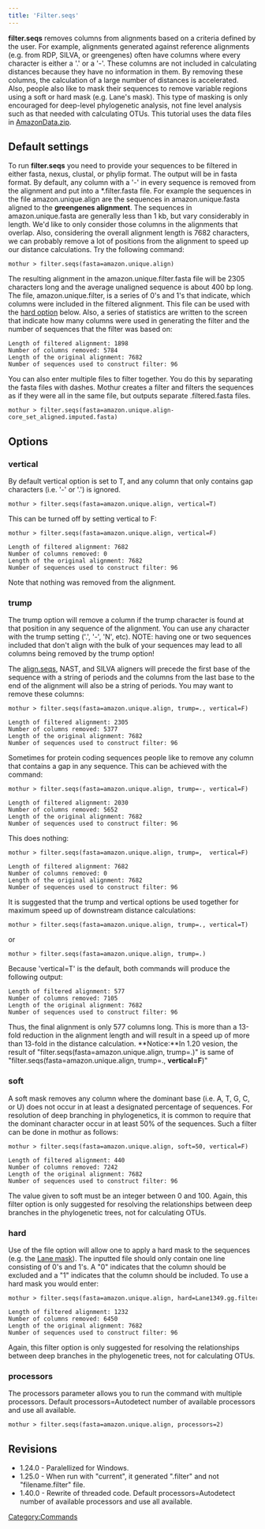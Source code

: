 ```yaml
---
title: 'Filter.seqs'
---
```

**filter.seqs** removes columns from alignments
based on a criteria defined by the user. For example, alignments
generated against reference alignments (e.g. from RDP, SILVA, or
greengenes) often have columns where every character is either a \'.\'
or a \'-\'. These columns are not included in calculating distances
because they have no information in them. By removing these columns, the
calculation of a large number of distances is accelerated. Also, people
also like to mask their sequences to remove variable regions using a
soft or hard mask (e.g. Lane\'s mask). This type of masking is only
encouraged for deep-level phylogenetic analysis, not fine level analysis
such as that needed with calculating OTUs. This tutorial uses the data
files in [ AmazonData.zip](Media:AmazonData.zip).


## Default settings

To run **filter.seqs** you need to provide your sequences to be filtered in
either fasta, nexus, clustal, or phylip format. The output will be in
fasta format. By default, any column with a \'-\' in every sequence is
removed from the alignment and put into a \*.filter.fasta file. For
example the sequences in the file amazon.unique.align are the sequences
in amazon.unique.fasta aligned to the **greengenes alignment**. The
sequences in amazon.unique.fasta are generally less than 1 kb, but vary
considerably in length. We\'d like to only consider those columns in the
alignments that overlap. Also, considering the overall alignment length
is 7682 characters, we can probably remove a lot of positions from the
alignment to speed up our distance calculations. Try the following
command:

    mothur > filter.seqs(fasta=amazon.unique.align)

The resulting alignment in the amazon.unique.filter.fasta file will be
2305 characters long and the average unaligned sequence is about 400 bp
long. The file, amazon.unique.filter, is a series of 0\'s and 1\'s that
indicate, which columns were included in the filtered alignment. This
file can be used with the [ hard option](filter.seqs#hard)
below. Also, a series of statistics are written to the screen that
indicate how many columns were used in generating the filter and the
number of sequences that the filter was based on:

    Length of filtered alignment: 1898
    Number of columns removed: 5784
    Length of the original alignment: 7682
    Number of sequences used to construct filter: 96

You can also enter multiple files to filter together. You do this by
separating the fasta files with dashes. Mothur creates a filter and
filters the sequences as if they were all in the same file, but outputs
separate .filtered.fasta files.

    mothur > filter.seqs(fasta=amazon.unique.align-core_set_aligned.imputed.fasta)

## Options

### vertical

By default vertical option is set to T, and any column that only
contains gap characters (i.e. \'-\' or \'.\') is ignored.

    mothur > filter.seqs(fasta=amazon.unique.align, vertical=T)

This can be turned off by setting vertical to F:

    mothur > filter.seqs(fasta=amazon.unique.align, vertical=F)

    Length of filtered alignment: 7682
    Number of columns removed: 0
    Length of the original alignment: 7682
    Number of sequences used to construct filter: 96

Note that nothing was removed from the alignment.

### trump

The trump option will remove a column if the trump character is found at
that position in any sequence of the alignment. You can use any
character with the trump setting (\'.\', \'-\', \'N\', etc). NOTE:
having one or two sequences included that don\'t align with the bulk of
your sequences may lead to all columns being removed by the trump
option!

The [align.seqs](align.seqs), NAST, and SILVA aligners will
precede the first base of the sequence with a string of periods and the
columns from the last base to the end of the alignment will also be a
string of periods. You may want to remove these columns:

    mothur > filter.seqs(fasta=amazon.unique.align, trump=., vertical=F)

    Length of filtered alignment: 2305
    Number of columns removed: 5377
    Length of the original alignment: 7682
    Number of sequences used to construct filter: 96

Sometimes for protein coding sequences people like to remove any column
that contains a gap in any sequence. This can be achieved with the
command:

    mothur > filter.seqs(fasta=amazon.unique.align, trump=-, vertical=F)

    Length of filtered alignment: 2030
    Number of columns removed: 5652
    Length of the original alignment: 7682
    Number of sequences used to construct filter: 96

This does nothing:

    mothur > filter.seqs(fasta=amazon.unique.align, trump=,  vertical=F)

    Length of filtered alignment: 7682
    Number of columns removed: 0
    Length of the original alignment: 7682
    Number of sequences used to construct filter: 96

It is suggested that the trump and vertical options be used together for
maximum speed up of downstream distance calculations:

    mothur > filter.seqs(fasta=amazon.unique.align, trump=., vertical=T)

or

    mothur > filter.seqs(fasta=amazon.unique.align, trump=.)

Because \'vertical=T\' is the default, both commands will produce the
following output:

    Length of filtered alignment: 577
    Number of columns removed: 7105
    Length of the original alignment: 7682
    Number of sequences used to construct filter: 96

Thus, the final alignment is only 577 columns long. This is more than a
13-fold reduction in the alignment length and will result in a speed up
of more than 13-fold in the distance calculation. **Notice:**In 1.20
vesion, the result of \"filter.seqs(fasta=amazon.unique.align,
trump=.)\" is same of \"filter.seqs(fasta=amazon.unique.align, trump=.,
**vertical=F**)\"

### soft

A soft mask removes any column where the dominant base (i.e. A, T, G, C,
or U) does not occur in at least a designated percentage of sequences.
For resolution of deep branching in phylogenetics, it is common to
require that the dominant character occur in at least 50% of the
sequences. Such a filter can be done in mothur as follows:

    mothur > filter.seqs(fasta=amazon.unique.align, soft=50, vertical=F)

    Length of filtered alignment: 440
    Number of columns removed: 7242
    Length of the original alignment: 7682
    Number of sequences used to construct filter: 96

The value given to soft must be an integer between 0 and 100. Again,
this filter option is only suggested for resolving the relationships
between deep branches in the phylogenetic trees, not for calculating
OTUs.

### hard

Use of the file option will allow one to apply a hard mask to the
sequences (e.g. the [Lane mask](Lane_mask)). The inputted
file should only contain one line consisting of 0\'s and 1\'s. A \"0\"
indicates that the column should be excluded and a \"1\" indicates that
the column should be included. To use a hard mask you would enter:

    mothur > filter.seqs(fasta=amazon.unique.align, hard=Lane1349.gg.filter, vertical=F)

    Length of filtered alignment: 1232
    Number of columns removed: 6450
    Length of the original alignment: 7682
    Number of sequences used to construct filter: 96

Again, this filter option is only suggested for resolving the
relationships between deep branches in the phylogenetic trees, not for
calculating OTUs.

### processors

The processors parameter allows you to run the command with multiple
processors. Default processors=Autodetect number of available processors
and use all available.

    mothur > filter.seqs(fasta=amazon.unique.align, processors=2)

## Revisions

-   1.24.0 - Paralellized for Windows.
-   1.25.0 - When run with \"current\", it generated \".filter\" and not
    \"filename.filter\" file.
-   1.40.0 - Rewrite of threaded code. Default processors=Autodetect
    number of available processors and use all available.

[Category:Commands](Category:Commands)
